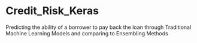 # Credit_Risk_Keras
Predicting the ability of a borrower to pay back the loan through Traditional Machine Learning Models and comparing to Ensembling Methods
